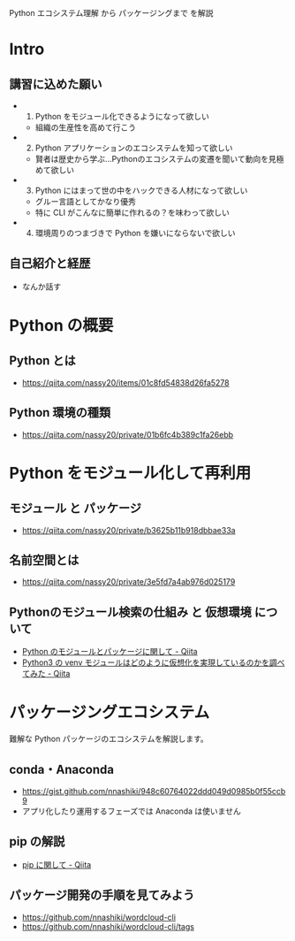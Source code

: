Python エコシステム理解 から パッケージングまで を解説

# Intro 
## 講習に込めた願い
- 1. Python をモジュール化できるようになって欲しい
    - 組織の生産性を高めて行こう
- 2. Python アプリケーションのエコシステムを知って欲しい
    - 賢者は歴史から学ぶ...Pythonのエコシステムの変遷を聞いて動向を見極めて欲しい
- 3. Python にはまって世の中をハックできる人材になって欲しい
    - グルー言語としてかなり優秀
    - 特に CLI がこんなに簡単に作れるの？を味わって欲しい
- 4. 環境周りのつまづきで Python を嫌いにならないで欲しい

## 自己紹介と経歴
- なんか話す

# Python の概要
##  Python とは
- https://qiita.com/nassy20/items/01c8fd54838d26fa5278

## Python 環境の種類
- https://qiita.com/nassy20/private/01b6fc4b389c1fa26ebb

# Python をモジュール化して再利用
## モジュール と パッケージ
- https://qiita.com/nassy20/private/b3625b11b918dbbae33a

## 名前空間とは
- https://qiita.com/nassy20/private/3e5fd7a4ab976d025179

## Pythonのモジュール検索の仕組み と 仮想環境 について
- [Python のモジュールとパッケージに関して - Qiita](https://qiita.com/nassy20/private/b3625b11b918dbbae33a)
- [Python3 の venv モジュールはどのように仮想化を実現しているのかを調べてみた - Qiita](https://qiita.com/nassy20/items/0f438f638e03fbd9e566)

# パッケージングエコシステム
難解な Python パッケージのエコシステムを解説します。

## conda・Anaconda
- https://gist.github.com/nnashiki/948c60764022ddd049d0985b0f55ccb9
- アプリ化したり運用するフェーズでは Anaconda は使いません

## pip の解説
- [pip に関して - Qiita](https://qiita.com/nassy20/private/e33cd5e27915878bd949)

## パッケージ開発の手順を見てみよう
- https://github.com/nnashiki/wordcloud-cli
- https://github.com/nnashiki/wordcloud-cli/tags
